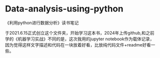 # __Data-analysis-using-python__
《利用python进行数据分析》读书笔记

于2021.6.15正式创立这个文件夹，开始学习这本书，2024年上传github,和之前学的《机器学习实战》不同的是，这次我用的jupyter notebook作为载体记录，因为觉得这样文字描述和代码在一块放着好看，比放纯代码文件+readme好看一些。
